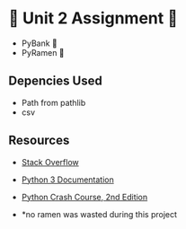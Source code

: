 # 🐍 Unit 2 Assignment 🐍
* PyBank 🏦
* PyRamen 🍜

## Depencies Used
* Path from pathlib
* csv

## Resources 
* [Stack Overflow](https://stackoverflow.com)
* [Python 3 Documentation](https://docs.python.org/3/)
* [Python Crash Course, 2nd Edition](https://nostarch.com/pythoncrashcourse2e)

* *no ramen was wasted during this project


